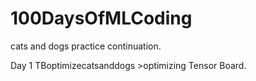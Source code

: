 # 100DaysOfMLCoding
cats and dogs practice continuation.

Day 1 TBoptimizecatsanddogs >optimizing Tensor Board.
